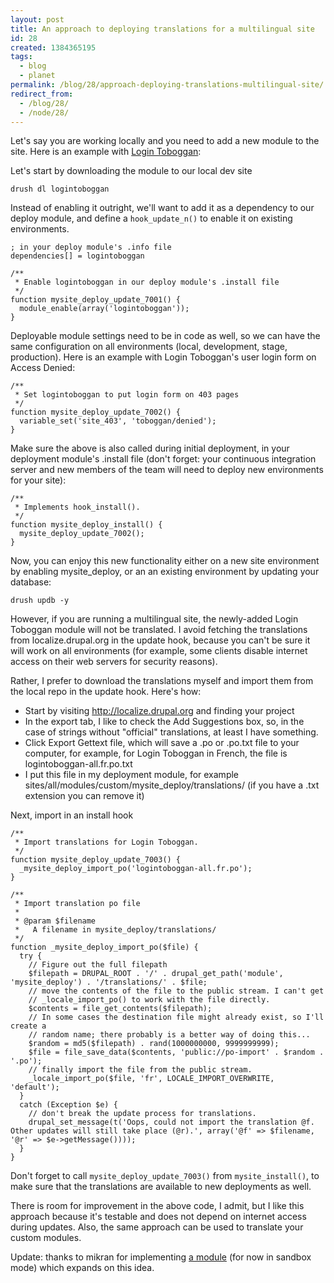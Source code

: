 ```yaml
---
layout: post
title: An approach to deploying translations for a multilingual site
id: 28
created: 1384365195
tags:
  - blog
  - planet
permalink: /blog/28/approach-deploying-translations-multilingual-site/
redirect_from:
  - /blog/28/
  - /node/28/
---
```

Let's say you are working locally and you need to add a new module to the site. Here is an example with [Login Toboggan](https://drupal.org/project/logintoboggan):

Let's start by downloading the module to our local dev site

    
    drush dl logintoboggan
    

Instead of enabling it outright, we'll want to add it as a dependency to our deploy module, and define a `hook_update_n()` to enable it on existing environments.

    ; in your deploy module's .info file
    dependencies[] = logintoboggan

    /**
     * Enable logintoboggan in our deploy module's .install file
     */
    function mysite_deploy_update_7001() {
      module_enable(array('logintoboggan'));
    }

Deployable module settings need to be in code as well, so we can have the same configuration on all environments (local, development, stage, production). Here is an example with Login Toboggan's user login form on Access Denied:

    /**
     * Set logintoboggan to put login form on 403 pages
     */
    function mysite_deploy_update_7002() {
      variable_set('site_403', 'toboggan/denied');
    }

Make sure the above is also called during initial deployment, in your deployment module's .install file (don't forget: your continuous integration server and new members of the team will need to deploy new environments for your site):

    /**
     * Implements hook_install().
     */
    function mysite_deploy_install() {
      mysite_deploy_update_7002();
    }

Now, you can enjoy this new functionality either on a new site environment by enabling mysite_deploy, or an an existing environment by updating your database:

    drush updb -y

However, if you are running a multilingual site, the newly-added Login Toboggan module will not be translated. I avoid fetching the translations from localize.drupal.org in the update hook, because you can't be sure it will work on all environments (for example, some clients disable internet access on their web servers for security reasons).

Rather, I prefer to download the translations myself and import them from the local repo in the update hook. Here's how:

 * Start by visiting http://localize.drupal.org and finding your project
 * In the export tab, I like to check the Add Suggestions box, so, in the case of strings without "official" translations, at least I have something.
 * Click Export Gettext file, which will save a .po or .po.txt file to your computer, for example, for Login Toboggan in French, the file is logintoboggan-all.fr.po.txt
 * I put this file in my deployment module, for example sites/all/modules/custom/mysite_deploy/translations/ (if you have a .txt extension you can remove it)

Next, import in an install hook

    /**
     * Import translations for Login Toboggan.
     */
    function mysite_deploy_update_7003() {
      _mysite_deploy_import_po('logintoboggan-all.fr.po');
    }
    
    /**
     * Import translation po file
     *
     * @param $filename
     *   A filename in mysite_deploy/translations/
     */
    function _mysite_deploy_import_po($file) {
      try {
        // Figure out the full filepath
        $filepath = DRUPAL_ROOT . '/' . drupal_get_path('module', 'mysite_deploy') . '/translations/' . $file;
        // move the contents of the file to the public stream. I can't get
        // _locale_import_po() to work with the file directly.
        $contents = file_get_contents($filepath);
        // In some cases the destination file might already exist, so I'll create a
        // random name; there probably is a better way of doing this...
        $random = md5($filepath) . rand(1000000000, 9999999999);
        $file = file_save_data($contents, 'public://po-import' . $random . '.po');
        // finally import the file from the public stream.
        _locale_import_po($file, 'fr', LOCALE_IMPORT_OVERWRITE, 'default');
      }
      catch (Exception $e) {
        // don't break the update process for translations.
        drupal_set_message(t('Oops, could not import the translation @f. Other updates will still take place (@r).', array('@f' => $filename, '@r' => $e->getMessage())));
      }
    }

Don't forget to call `mysite_deploy_update_7003()` from `mysite_install()`, to make sure that the translations are available to new deployments as well.

There is room for improvement in the above code, I admit, but I like this approach because it's testable and does not depend on internet access during updates. Also, the same approach can be used to translate your custom modules.

Update: thanks to mikran for implementing [a module](https://www.drupal.org/node/2371049) (for now in sandbox mode) which expands on this idea.
